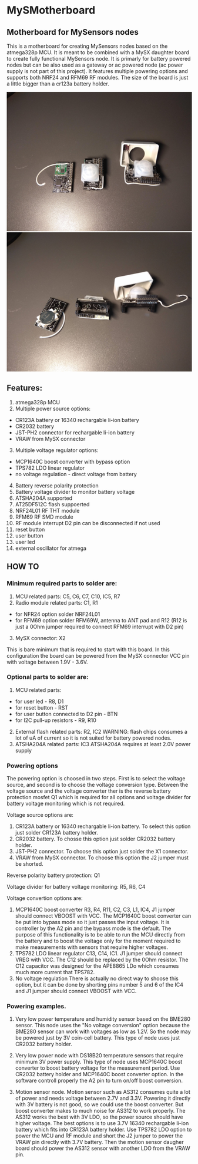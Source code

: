 # MySMotherboard
## Motherboard for MySensors nodes

This is a motherboard for creating MySensors nodes based on the atmega328p MCU. It is meant to be combined with a MySX daughter board to create fully functional MySensors node. It is primarly for battery powered nodes but can be also used as a gateway or ac powered node (ac power supply is not part of this project). It features multiple powering options and supports both NRF24 and RFM69 RF modules. The size of the board is just a little bigger than a cr123a battery holder.

<img src="https://raw.githubusercontent.com/mczerski/MySMotherboard/master/img/IMG_20180707_142708.jpg" alt="MySMotherBoard top">
<img src="https://raw.githubusercontent.com/mczerski/MySMotherboard/master/img/IMG_20180707_142805.jpg" alt="MySMotherBoard bottom">

## Features:

1. atmega328p MCU
2. Multiple power source options:
  * CR123A battery or 16340 rechargable li-ion battery
  * CR2032 battery
  * JST-PH2 connector for rechargable li-ion battery
  * VRAW from MySX connector
3. Multiple voltage regulator options:
  * MCP1640C boost converter with bypass option
  * TPS782 LDO linear regulator
  * no voltage regulation - direct voltage from battery
4. Battery reverse polarity protection
5. Battery voltage divider to monitor battery voltage
6. ATSHA204A supported
7. AT25DF512C flash suppoerted
8. NRF24L01 RF THT module
9. RFM69 RF SMD module
10. RF module interrupt D2 pin can be disconnected if not used
11. reset button
12. user button
13. user led
14. external oscillator for atmega

## HOW TO

### Minimum required parts to solder are:

1. MCU related parts:
C5, C6, C7, C10, IC5, R7
2. Radio module related parts:
C1, R1
 - for NFR24 option solder NRF24L01
 - for RFM69 option solder RFM69W, antenna to ANT pad and R12 (R12 is just a 0Ohm jumper required to connect RFM69 interrupt with D2 pin)
3. MySX connector:
X2

This is bare minimum that is required to start with this board. In this configuration the board can be powered from the MySX connector VCC pin with voltage between 1.9V - 3.6V.

### Optional parts to solder are:

1. MCU related parts:
 * for user led - R8, D1
 * for reset button - RST
 * for user button connected to D2 pin - BTN
 * for I2C pull-up resistors - R9, R10
2. External flash related parts:
R2, IC2
WARNING: flash chips consumes a lot of uA of current so it is not suited for battery powered nodes.
3. ATSHA204A related parts:
IC3
ATSHA204A requires at least 2.0V power supply

### Powering options

The powering option is choosed in two steps. First is to select the voltage source, and second is to choose the voltage conversion type. Between the voltage source and the voltage converter ther is the reverse battery protection mosfet Q1 which is required for all options and voltage divider for battery voltage monitoring which is not required.

Voltage source options are:
1. CR123A battery or 16340 rechargable li-ion battery. To select this option just solder CR123A battery holder.
2. CR2032 battery. To chosse this option just solder CR2032 battery holder.
3. JST-PH2 connector. To choose this option just solder the X1 connector.
4. VRAW from MySX connector. To choose this option the J2 jumper must be shorted.

Reverse polarity battery protection:
Q1

Voltage divider for battery voltage monitoring:
R5, R6, C4

Voltage convertion options are:
1. MCP1640C boost converter
R3, R4, R11, C2, C3, L1, IC4, J1 jumper should connect VBOOST with VCC.
The MCP1640C boost converter can be put into bypass mode so it just passes the input voltage. It is controller by the A2 pin and the bypass mode is the default. The purpose of this functionality is to be able to run the MCU directly from the battery and to boost the voltage only for the moment required to make measurements with sensors that require higher voltages.
2. TPS782 LDO linear regulator
C13, C14, IC1. J1 jumper should connect VREG with VCC. The C12 should be replaced by the 0Ohm resistor. The C12 capacitor was designed for the APE8865 LDo which consumes much more current that TPS782.
3. No voltage regulation
There is actually no direct way to shoose this option, but it can be done by shorting pins number 5 and 6 of the IC4 and J1 jumper should connect VBOOST with VCC.

### Powering examples.

1. Very low power temperature and humidity sensor based on the BME280 sensor.
This node uses the "No voltage conversion" option because the BME280 sensor can work with voltages as low as 1.2V. So the node may be powered just by 3V coin-cell battery. This type of node uses just CR2032 battery holder.

2. Very low power node with DS18B20 temperature sensors that require minimum 3V power supply.
This type of node uses MCP1640C boost converter to boost battery voltage for the measurement period. Use CR2032 battery holder and MCP1640C boost converter option. In the software controll properly the A2 pin to turn on/off boost conversion.

3. Motion sensor node.
Motion sensor such as AS312 consumes quite a lot of power and needs voltage between 2.7V and 3.3V. Powering it directly with 3V battery is not good, so we could use the boost converter. But boost converter makes to much noise for AS312 to work properly. The AS312 works the best with 3V LDO, so the power source should have higher voltage. The best options is to use 3.7V 16340 rechargable li-ion battery which fits into CR123A battery holder. Use TPS782 LDO option to power the MCU and RF module and short the J2 jumper to power the VRAW pin directly with 3.7V battery. Then the motion sensor daugher board should power the AS312 sensor with another LDO from the VRAW pin.
